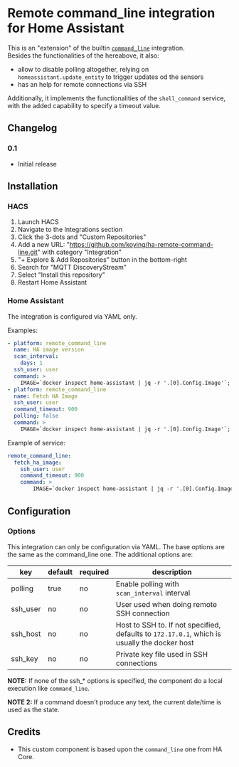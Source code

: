 # Remote command_line integration for Home Assistant

This is an "extension" of the builtin [`command_line`](https://www.home-assistant.io/integrations/sensor.command_line/) integration.  
Besides the functionalities of the hereabove, it also:

- allow to disable polling altogether, relying on `homeassistant.update_entity` to trigger updates od the sensors
- has an help for remote connections via SSH

Additionally, it implements the functionalities of the `shell_command` service, with the added capability to specify a timeout value.

## Changelog

### 0.1

- Initial release

## Installation

### HACS

1. Launch HACS
1. Navigate to the Integrations section
1. Click the 3-dots and "Custom Repositories"
1. Add a new URL: "https://github.com/koying/ha-remote-command-line.git" with category "Integration"
1. "+ Explore & Add Repositories" button in the bottom-right
1. Search for "MQTT DiscoveryStream"
1. Select "Install this repository"
1. Restart Home Assistant

### Home Assistant

The integration is configured via YAML only.

Examples:

```yaml
- platform: remote_command_line
  name: HA image version
  scan_interval:
    days: 1
  ssh_user: user
  command: >
    IMAGE=`docker inspect home-assistant | jq -r '.[0].Config.Image'`; docker image inspect ${IMAGE} | jq -r '.[0].ContainerConfig.Labels["io.hass.version"]'
- platform: remote_command_line
  name: Fetch HA Image
  ssh_user: user
  command_timeout: 900
  polling: false
  command: >
    IMAGE=`docker inspect home-assistant | jq -r '.[0].Config.Image'`; docker pull -q ${IMAGE} > /dev/null
```

Example of service:

```yaml
remote_command_line:
  fetch_ha_image:
    ssh_user: user
    command_timeout: 900
    command: >
        IMAGE=`docker inspect home-assistant | jq -r '.[0].Config.Image'`; docker pull -q ${IMAGE}
```

## Configuration

### Options

This integration can only be configuration via YAML.
The base options are the same as the command_line one. The additional options are:

| key      | default | required | description                                                                                  |
| -------- | ------- | -------- | -------------------------------------------------------------------------------------------- |
| polling  | true    | no       | Enable polling with `scan_interval` interval                                                 |
| ssh_user | no      | no       | User used when doing remote SSH connection                                                   |
| ssh_host | no      | no       | Host to SSH to. If not specified, defaults to `172.17.0.1`, which is usually the docker host |
| ssh_key  | no      | no       | Private key file used in SSH connections                                                     |

**NOTE:** If none of the ssh_* options is specified, the component do a local execution like `command_line`.

**NOTE 2:** If a command doesn't produce any text, the current date/time is used as the state.

## Credits

- This custom component is based upon the `command_line` one from HA Core.  
